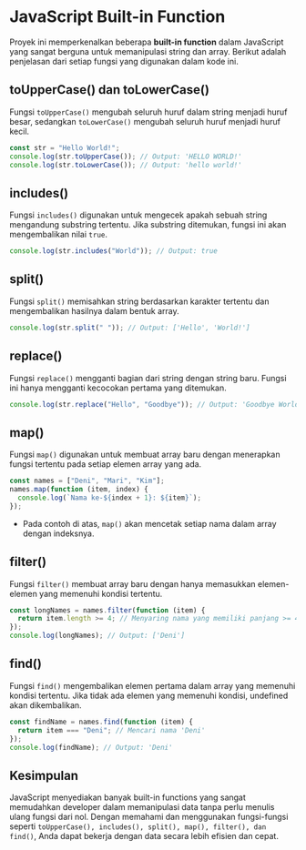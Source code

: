 # JavaScript Built-in Function

Proyek ini memperkenalkan beberapa **built-in function** dalam JavaScript yang sangat berguna untuk memanipulasi string dan array. Berikut adalah penjelasan dari setiap fungsi yang digunakan dalam kode ini.

## toUpperCase() dan toLowerCase()

Fungsi `toUpperCase()` mengubah seluruh huruf dalam string menjadi huruf besar, sedangkan `toLowerCase()` mengubah seluruh huruf menjadi huruf kecil.

```javascript
const str = "Hello World!";
console.log(str.toUpperCase()); // Output: 'HELLO WORLD!'
console.log(str.toLowerCase()); // Output: 'hello world!'
```

## includes()

Fungsi `includes()` digunakan untuk mengecek apakah sebuah string mengandung substring tertentu. Jika substring ditemukan, fungsi ini akan mengembalikan nilai `true`.

```javascript
console.log(str.includes("World")); // Output: true
```

## split()

Fungsi `split()` memisahkan string berdasarkan karakter tertentu dan mengembalikan hasilnya dalam bentuk array.

```javascript
console.log(str.split(" ")); // Output: ['Hello', 'World!']
```

## replace()

Fungsi `replace()` mengganti bagian dari string dengan string baru. Fungsi ini hanya mengganti kecocokan pertama yang ditemukan.

```javascript
console.log(str.replace("Hello", "Goodbye")); // Output: 'Goodbye World!'
```

## map()

Fungsi `map()` digunakan untuk membuat array baru dengan menerapkan fungsi tertentu pada setiap elemen array yang ada.

```javascript
const names = ["Deni", "Mari", "Kim"];
names.map(function (item, index) {
  console.log(`Nama ke-${index + 1}: ${item}`);
});
```

- Pada contoh di atas, `map()` akan mencetak setiap nama dalam array dengan indeksnya.

## filter()

Fungsi `filter()` membuat array baru dengan hanya memasukkan elemen-elemen yang memenuhi kondisi tertentu.

```javascript
const longNames = names.filter(function (item) {
  return item.length >= 4; // Menyaring nama yang memiliki panjang >= 4 karakter
});
console.log(longNames); // Output: ['Deni']
```

## find()

Fungsi `find()` mengembalikan elemen pertama dalam array yang memenuhi kondisi tertentu. Jika tidak ada elemen yang memenuhi kondisi, undefined akan dikembalikan.

```javascript
const findName = names.find(function (item) {
  return item === "Deni"; // Mencari nama 'Deni'
});
console.log(findName); // Output: 'Deni'
```

## Kesimpulan

JavaScript menyediakan banyak built-in functions yang sangat memudahkan developer dalam memanipulasi data tanpa perlu menulis ulang fungsi dari nol. Dengan memahami dan menggunakan fungsi-fungsi seperti `toUpperCase(), includes(), split(), map(), filter(), dan find()`, Anda dapat bekerja dengan data secara lebih efisien dan cepat.
